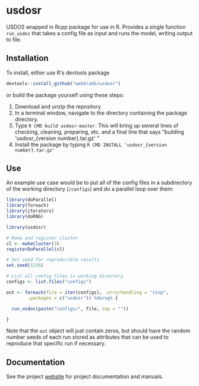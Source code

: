 # usdosr

USDOS wrapped in Rcpp package for use in R.  Provides a single function `run_usdos` that takes a config file as input and runs the model, writing output to file.

## Installation

To install, either use R's devtools package 
```r
devtools::install_github("webblabb/usdosr")
```
or build the package yourself using these steps:
1. Download and unzip the repository
2. In a terminal window, navigate to the directory containing the package directory.
3. Type `R CMD build usdosr-master`. This will bring up several lines of checking, cleaning, preparing, etc. and a final line that says "building 'usdosr_{version number}.tar.gz' "
4. Install the package by typing `R CMD INSTALL 'usdosr_{version number}.tar.gz'`


## Use

An example use case would be to put all of the config files in a subdirectory of the working directory (`/configs`) and do a parallel loop over them:

```r
library(doParallel)
library(foreach)
library(iterators)
library(doRNG)

library(usdosr)

# Make and register cluster
cl <- makeCluster(3)
registerDoParallel(cl)

# Set seed for reproducible results
set.seed(1234)

# List all config files in working directory
configs <- list.files("configs")

out <- foreach(file = iter(configs), .errorhandling = "stop",
        .packages = c("usdosr")) %dorng% {

  run_usdos(paste("configs/", file, sep = ""))

}
```

Note that the `out` object will just contain zeros, but should have the random number seeds of each run stored as attributes that can be used to reproduce that specific run if necessary.

## Documentation

See the project [website](https://webblabb.github.io/usammusdos) for project documentation and manuals.
